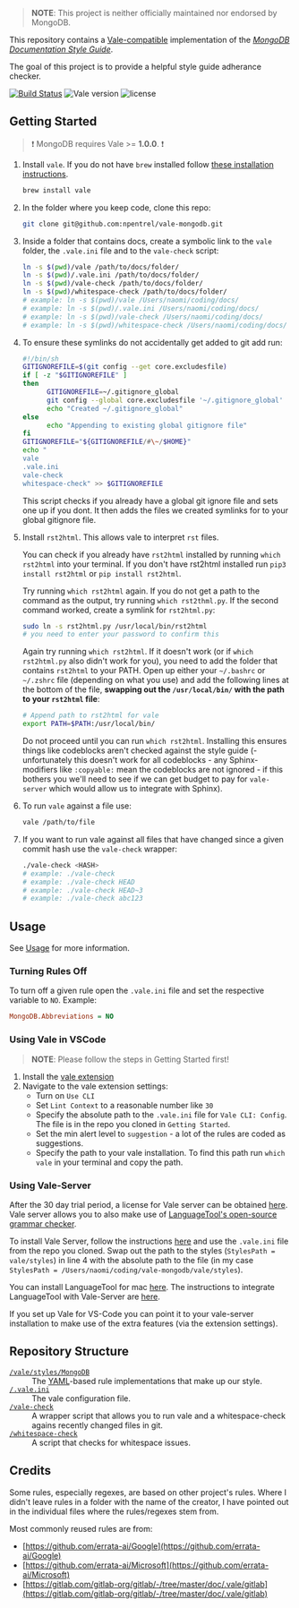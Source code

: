 > **NOTE**: This project is neither officially maintained nor endorsed by MongoDB.

This repository contains a [Vale-compatible](https://github.com/errata-ai/vale) implementation of the [*MongoDB Documentation Style Guide*](https://docs.mongodb.com/meta/style-guide/).

The goal of this project is to provide a helpful style guide adherance checker.

[![Build Status](https://travis-ci.org/errata-ai/Google.svg?branch=master)](https://travis-ci.org/errata-ai/Google) ![Vale version](https://img.shields.io/badge/vale-%3E%3D%20v1.0.0-blue.svg) ![license](https://img.shields.io/github/license/mashape/apistatus.svg)

## Getting Started

> :exclamation: MongoDB requires Vale >= **1.0.0**. :exclamation:

1. Install `vale`. If you do not have `brew` installed follow [these
   installation instructions](https://docs.errata.ai/vale/install).
   ```sh
   brew install vale
   ```
2. In the folder where you keep code, clone this repo:
   ```sh
   git clone git@github.com:npentrel/vale-mongodb.git
   ```
3. Inside a folder that contains docs, create a symbolic link to the `vale` folder, the `.vale.ini` file and to the `vale-check` script:

   ```sh
   ln -s $(pwd)/vale /path/to/docs/folder/
   ln -s $(pwd)/.vale.ini /path/to/docs/folder/
   ln -s $(pwd)/vale-check /path/to/docs/folder/
   ln -s $(pwd)/whitespace-check /path/to/docs/folder/
   # example: ln -s $(pwd)/vale /Users/naomi/coding/docs/
   # example: ln -s $(pwd)/.vale.ini /Users/naomi/coding/docs/
   # example: ln -s $(pwd)/vale-check /Users/naomi/coding/docs/
   # example: ln -s $(pwd)/whitespace-check /Users/naomi/coding/docs/
   ```
4. To ensure these symlinks do not accidentally get added to git add run:
   ```sh
   #!/bin/sh
   GITIGNOREFILE=$(git config --get core.excludesfile)
   if [ -z "$GITIGNOREFILE" ]
   then
         GITIGNOREFILE=~/.gitignore_global
         git config --global core.excludesfile '~/.gitignore_global'
         echo "Created ~/.gitignore_global"
   else
         echo "Appending to existing global gitignore file"
   fi
   GITIGNOREFILE="${GITIGNOREFILE/#\~/$HOME}"
   echo "
   vale
   .vale.ini
   vale-check
   whitespace-check" >> $GITIGNOREFILE
   ```

   This script checks if you already have a global git ignore file and
   sets one up if you dont. It then adds the files we created symlinks
   for to your global gitignore file.
5. Install `rst2html`. This allows vale to interpret `rst` files.

   You can check if you already have `rst2html` installed
   by running `which rst2html` into your terminal. If you don't have
   rst2html installed run `pip3 install rst2html` or `pip install rst2html`.

   Try running `which rst2html` again. If you do not get a path to the
   command as the output, try running `which rst2thml.py`. If the
   second command worked, create a symlink for `rst2html.py`:
   ```sh
   sudo ln -s rst2html.py /usr/local/bin/rst2html
   # you need to enter your password to confirm this
   ```

   Again try running `which rst2html`. If it doesn't work (or if `which
   rst2html.py` also didn't work for you), you need to add the folder
   that contains `rst2html` to your PATH. Open up either your `~/.bashrc`
   or `~/.zshrc` file (depending on what you use) and add the following
   lines at the bottom of the file, **swapping out the `/usr/local/bin/`
   with the path to your `rst2html` file**:
   ```sh
   # Append path to rst2html for vale
   export PATH=$PATH:/usr/local/bin/
   ```

   Do not proceed until you can run `which rst2html`. Installing this
   ensures things like codeblocks aren't checked against the style guide
   (- unfortunately this doesn't work for all codeblocks - any
   Sphinx-modifiers like `:copyable:` mean the codeblocks are not
   ignored - if this bothers you we'll need to see if we can get budget
   to pay for `vale-server` which would allow us to integrate with Sphinx).

6. To run `vale` against a file use:
   ```sh
   vale /path/to/file
   ```
7. If you want to run vale against all files that have changed since a given commit hash use the `vale-check` wrapper:
   ```sh
   ./vale-check <HASH>
   # example: ./vale-check
   # example: ./vale-check HEAD
   # example: ./vale-check HEAD~3
   # example: ./vale-check abc123
   ```

## Usage

See [Usage](https://github.com/errata-ai/vale/#usage) for more
information.

### Turning Rules Off

To turn off a given rule open the `.vale.ini` file and set the respective variable to `NO`. Example:

```ini
MongoDB.Abbreviations = NO
```

### Using Vale in VSCode

> **NOTE**: Please follow the steps in Getting Started first!

1. Install the [vale extension](https://marketplace.visualstudio.com/items?itemName=errata-ai.vale-server)
2. Navigate to the vale extension settings:
   * Turn on `Use CLI`
   * Set `Lint Context` to a reasonable number like `30`
   * Specify the absolute path to the `.vale.ini` file for `Vale CLI: Config`. The file is in the repo you cloned in `Getting Started`.
   * Set the min alert level to `suggestion` - a lot of the rules are coded as suggestions.
   * Specify the path to your vale installation. To find this path run `which vale` in your terminal and copy the path.


### Using Vale-Server

After the 30 day trial period, a license for Vale server can be obtained
[here](https://errata.ai/vale-server/#purchase). Vale server allows you
to also make use of [LanguageTool's open-source grammar
checker](https://docs.errata.ai/vale-server/add-ons/languagetool). 

To install Vale Server, follow the instructions
[here](https://docs.errata.ai/vale-server/install) and use the
`.vale.ini` file from the repo you cloned. Swap out the path to the
styles (`StylesPath = vale/styles`) in line 4 with the absolute path to
the file (in my case `StylesPath = /Users/naomi/coding/vale-mongodb/vale/styles`).

You can install LanguageTool for mac
[here](https://languagetool.org/download/LanguageTool-stable.zip). The
instructions to integrate LanguageTool with Vale-Server are [here](https://docs.errata.ai/vale-server/add-ons/languagetool).

If you set up Vale for VS-Code you can point it to your vale-server
installation to make use of the extra features (via the extension settings).

## Repository Structure

<dl>
  <dt><a href="https://github.com/npentrel/vale-mongodb/tree/main/vale/styles/MongoDB"><code>/vale/styles/MongoDB</code></a></dt>
  <dd>The <a href="http://yaml.org/">YAML</a>-based rule implementations that make up our style.</dd>

  <dt><a href="https://github.com/npentrel/vale-mongodb/blob/main/.vale.ini"><code>/.vale.ini</code></a></dt>
  <dd>The vale configuration file.</dd>

  <dt><a href="https://github.com/npentrel/vale-mongodb/blob/main/vale-check"><code>/vale-check</code></a></dt>
  <dd>A wrapper script that allows you to run vale and a whitespace-check agains recently changed files in git.</dd>

  <dt><a href="https://github.com/npentrel/vale-mongodb/blob/main/whitespace-check"><code>/whitespace-check</code></a></dt>
  <dd>A script that checks for whitespace issues.</dd>
</dl>

## Credits

Some rules, especially regexes, are based on other project's rules. Where I didn't leave rules in a folder with the name of the creator, I have pointed out in the individual
files where the rules/regexes stem from.

Most commonly reused rules are from:
- [https://github.com/errata-ai/Google](https://github.com/errata-ai/Google)
- [https://github.com/errata-ai/Microsoft](https://github.com/errata-ai/Microsoft)
- [https://gitlab.com/gitlab-org/gitlab/-/tree/master/doc/.vale/gitlab](https://gitlab.com/gitlab-org/gitlab/-/tree/master/doc/.vale/gitlab)